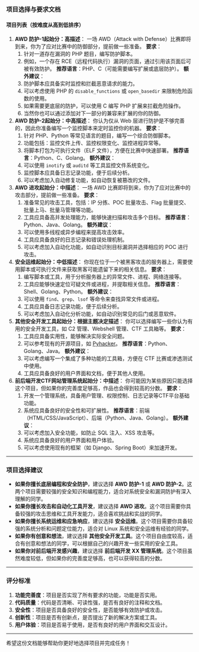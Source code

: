 <h3 id="frhiL">项目选择与要求文档</h3>
<h4 id="IgMzk">项目列表（按难度从高到低排序）</h4>

1. **AWD 防护-1****起始分：高****描述**： 一场 AWD（Attack with Defense）比赛即将到来，你为了应对比赛中的防御部分，提前做一些准备。 **要求**： 
   1. 针对一道存在漏洞的 PHP 题目，编写防护脚本。 
   2. 例如，一个存在 RCE（远程代码执行）漏洞的页面，通过引用该页面后可被有效防护。 **推荐语言**：PHP、C（可能需要编写扩展或底层防护）。 **额外建议**： 
   3. 防护脚本应具备实时监控和拦截恶意请求的能力。 
   4. 可以考虑使用 PHP 的 `disable_functions` 或 `open_basedir` 来限制危险函数的使用。 
   5. 如果需要更底层的防护，可以使用 C 编写 PHP 扩展来拦截危险操作。
   6. 当然你也可以通过添加对下一部分的兼容来扩展的你的防御。
2. **AWD 防护-2****起始分：中高****描述**： 你认为仅从 Web 层进行防护是不够完善的，因此你准备编写一个监控脚本来定时监控你的机器。 **要求**： 
   1. 针对 PHP、Python 等常见语言的题目，编写一个综合防御脚本。 
   2. 功能包括：监控文件上传、监控权限变化、监控进程异常等。 
   3. 将脚本打包为可执行文件（ELF 文件），方便在比赛中快速部署。 **推荐语言**：Python、C、Golang。 **额外建议**： 
   4. 可以使用 `inotify` 或 `auditd` 等工具监控文件系统变化。 
   5. 监控脚本应具备日志记录功能，便于后续分析。 
   6. 可以考虑加入自动修复功能，如自动恢复被篡改的文件。
3. **AWD 进攻****起始分：中****描述**： 一场 AWD 比赛即将到来，你为了应对比赛中的攻击部分，提前做一些准备。 **要求**： 
   1. 准备常见的攻击工具，包括：IP 分拣、POC 批量攻击、Flag 批量提交、批量上马、批量马管理等功能。 
   2. 工具应具备高并发处理能力，能够快速扫描和攻击多个目标。 **推荐语言**：Python、Java、Golang。 **额外建议**： 
   3. 可以使用多线程或异步编程来提高攻击效率。 
   4. 工具应具备良好的日志记录和错误处理机制。 
   5. 可以考虑加入自动化功能，如自动识别目标漏洞并选择相应的 POC 进行攻击。
4. **安全运维****起始分：中低****描述**： 你现在位于一个被黑客攻击的服务器上，需要使用脚本或可执行文件来获取黑客可能遗留下来的相关信息。 **要求**： 
   1. 编写脚本或工具，用于分析服务器上的异常文件、进程、网络连接等。 
   2. 工具应能够快速定位可疑文件或进程，并提取相关信息。 **推荐语言**：Shell、Golang、Python。 **额外建议**： 
   3. 可以使用 `find`、`grep`、`lsof` 等命令来查找异常文件或进程。 
   4. 工具应具备日志记录功能，便于后续分析。 
   5. 可以考虑加入自动化分析功能，如自动识别常见的后门或恶意软件。
5. **其他安全开发工具****起始分：根据主题决定****描述**： 你可以选择编写一些你认为有用的安全开发工具，如 C2 管理、Webshell 管理、CTF 工具箱等。 **要求**： 
   1. 工具应具备实用性，能够解决实际安全问题。 
   2. 可以参考现有的开源项目，如 [Pyhacker](https://github.com/hackxc/Pyhacker)。 **推荐语言**：Python、Golang、Java。 **额外建议**： 
   3. 可以考虑编写一个集成了多种功能的工具箱，方便在 CTF 比赛或渗透测试中使用。 
   4. 工具应具备良好的用户界面和文档，便于其他人使用。
6. **前后端开发CTF网站管理系统****起始分：中****描述**： 你可能因为某些原因只能选择这个项目，但如果你的完善度足够高，作品也会得到较高的分数。 **要求**： 
   1. 开发一个管理系统，具备用户管理、权限控制、日志记录等CTF平台基础功能。 
   2. 系统应具备良好的安全性和可扩展性。 **推荐语言**：前端（HTML/CSS/JavaScript）、后端（Python、Java、Golang）。 **额外建议**： 
   3. 可以考虑加入安全功能，如防止 SQL 注入、XSS 攻击等。 
   4. 系统应具备良好的用户界面和用户体验。 
   5. 可以考虑使用现有的框架（如 Django、Spring Boot）来加速开发。

---

<h3 id="gWyKq">项目选择建议</h3>

+ **如果你擅长底层编程和安全防护**，建议选择 **AWD 防护-1** 或 **AWD 防护-2**。这两个项目需要较强的安全知识和编程能力，适合对系统安全和漏洞防护有深入理解的同学。
+ **如果你擅长攻击和自动化工具开发**，建议选择 **AWD 进攻**。这个项目需要你具备较强的攻击思维和工具开发能力，适合喜欢挑战和实战的同学。
+ **如果你擅长系统运维和应急响应**，建议选择 **安全运维**。这个项目需要你具备较强的系统分析和问题定位能力，适合对 Linux 系统和安全运维有经验的同学。
+ **如果你有创意和想法**，建议选择 **其他安全开发工具**。这个项目自由度较高，适合有创意和想法的同学，可以根据自己的兴趣开发一些实用的安全工具。
+ **如果你对前后端开发感兴趣**，建议选择 **前后端开发 XX 管理系统**。这个项目虽然难度较低，但如果你的完善度足够高，也可以获得较高的分数。

---

<h3 id="utvFJ">评分标准</h3>

1. **功能完善度**：项目是否实现了所有要求的功能，功能是否实用。
2. **代码质量**：代码是否清晰、可读性强，是否有良好的注释和文档。
3. **安全性**：项目是否具备良好的安全性，是否能够有效防护或攻击。
4. **创新性**：项目是否有创新点，是否提出了新的解决方案或工具。
5. **用户体验**：项目是否易于使用，是否有良好的用户界面和交互设计。

---

希望这份文档能够帮助你更好地选择项目并完成任务！

